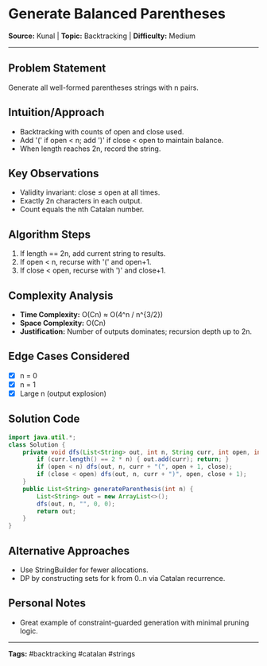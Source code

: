 # Generate Balanced Parentheses

**Source:** Kunal | **Topic:** Backtracking | **Difficulty:** Medium  

---

## Problem Statement
Generate all well-formed parentheses strings with n pairs.

## Intuition/Approach
- Backtracking with counts of open and close used.
- Add '(' if open < n; add ')' if close < open to maintain balance.
- When length reaches 2n, record the string.

## Key Observations
- Validity invariant: close ≤ open at all times.
- Exactly 2n characters in each output.
- Count equals the nth Catalan number.

## Algorithm Steps
1. If length == 2n, add current string to results.
2. If open < n, recurse with '(' and open+1.
3. If close < open, recurse with ')' and close+1.

## Complexity Analysis
- **Time Complexity:** O(Cn) ≈ O(4^n / n^{3/2})
- **Space Complexity:** O(Cn)
- **Justification:** Number of outputs dominates; recursion depth up to 2n.

## Edge Cases Considered
- [x] n = 0
- [x] n = 1
- [x] Large n (output explosion)

## Solution Code

```java
import java.util.*;
class Solution {
    private void dfs(List<String> out, int n, String curr, int open, int close) {
        if (curr.length() == 2 * n) { out.add(curr); return; }
        if (open < n) dfs(out, n, curr + "(", open + 1, close);
        if (close < open) dfs(out, n, curr + ")", open, close + 1);
    }
    public List<String> generateParenthesis(int n) {
        List<String> out = new ArrayList<>();
        dfs(out, n, "", 0, 0);
        return out;
    }
}
```

## Alternative Approaches
- Use StringBuilder for fewer allocations.
- DP by constructing sets for k from 0..n via Catalan recurrence.

## Personal Notes
- Great example of constraint-guarded generation with minimal pruning logic.

---
**Tags:** #backtracking #catalan #strings